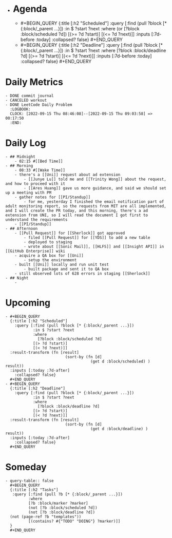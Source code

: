 - # Agenda
	- #+BEGIN_QUERY
	  {:title [:h2 "Scheduled"]
	    :query [:find (pull ?block [* {:block/_parent ...}])
	            :in $ ?start ?next
	            :where
	            (or
	              [?block :block/scheduled ?d])
	            [(>= ?d ?start)]
	            [(<= ?d ?next)]]
	  :inputs [:7d-before :today]
	    :collapsed? false}
	  #+END_QUERY
	- #+BEGIN_QUERY
	  {:title [:h2 "Deadline"]
	    :query [:find (pull ?block [* {:block/_parent ...}])
	            :in $ ?start ?next
	            :where
	              [?block :block/deadline ?d]
	            [(>= ?d ?start)]
	            [(<= ?d ?next)]]
	    :inputs [:7d-before :today]
	    :collapsed? false}
	  #+END_QUERY
# Daily Metrics
	- DONE commit journal
	- CANCELED workout
	- DONE LeetCode Daily Problem
	  :LOGBOOK:
	  CLOCK: [2022-09-15 Thu 08:46:08]--[2022-09-15 Thu 09:03:58] =>  00:17:50
	  :END:
# Daily Log
	- ## Midnight
		- 02:15 #[[Bed Time]]
	- ## Morning
		- 08:33 #[[Wake Time]]
		- there's a [[Uni]] request about ad extension
			- [[Junye Lu]] told me and [[Trinity Wong]] about the request, and how to proceed with it
			- [[Ares Huang]] gave us more guidance, and said we should set up a meeting with PM
		- gather notes for [[PI/Standup]]
			- for me, yesterday I finished the email notification part of adult monitoring report, so the requests from MIT are all implemented, and I will create the PR today, and this morning, there's a ad extension from UNI, so I will read the document I got first to understand the requirements
		- [[PI/Standup]]
	- ## Afternoon
		- [[Pull Request]] for [[Sherlock]] got approved
			- filed [[Pull Request]] for [[YDS]] to add a new table
			- deployed to staging
			- wrote about [[Sonic Mail]], [[HLFS]] and [[Insight API]] in [[GitHub Enterprise]] wiki
		- acquire a QA box for [[Uni]]
			- setup the environment
		- built [[Uni]] locally and run unit test
			- built package and sent it to QA box
		- still observed lots of 628 errors in staging [[Sherlock]]
	- ## Night
		-
# Upcoming
	- #+BEGIN_QUERY
	  {:title [:h2 "Scheduled"]
	    :query [:find (pull ?block [* {:block/_parent ...}])
	            :in $ ?start ?next
	            :where
	              [?block :block/scheduled ?d]
	            [(> ?d ?start)]
	            [(< ?d ?next)]]
	  :result-transform (fn [result]
	                          (sort-by (fn [d]
	                                     (get d :block/scheduled) ) result))    
	  :inputs [:today :7d-after]
	    :collapsed? false}
	  #+END_QUERY
	- #+BEGIN_QUERY
	  {:title [:h2 "Deadline"]
	    :query [:find (pull ?block [* {:block/_parent ...}])
	            :in $ ?start ?next
	            :where
	              [?block :block/deadline ?d]
	            [(> ?d ?start)]
	            [(< ?d ?next)]]
	  :result-transform (fn [result]
	                          (sort-by (fn [d]
	                                     (get d :block/deadline) ) result))    
	  :inputs [:today :7d-after]
	    :collapsed? false}
	  #+END_QUERY
# Someday
	- query-table:: false
	  #+BEGIN_QUERY
	  {:title [:h2 "Tasks"]
	   :query [:find (pull ?b [* {:block/_parent ...}])
	          :where
	          [?b :block/marker ?marker]
	          (not [?b :block/scheduled ?d])
	          (not [?b :block/deadline ?d])
	  (not (page-ref ?b "templates"))
	          [(contains? #{"TODO" "DOING"} ?marker)]]
	  }
	  #+END_QUERY